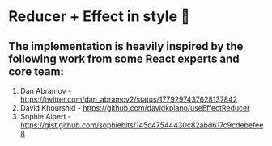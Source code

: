 # Reducer + Effect in style 🚀

## The implementation is heavily inspired by the following work from some React experts and core team:

1. Dan Abramov - https://twitter.com/dan_abramov2/status/1779297437628137842
2. David Khourshid - https://github.com/davidkpiano/useEffectReducer
3. Sophie Alpert - https://gist.github.com/sophiebits/145c47544430c82abd617c9cdebefee8